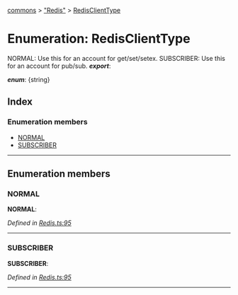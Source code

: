 [commons](../README.md) > ["Redis"](../modules/_redis_.md) > [RedisClientType](../enums/_redis_.redisclienttype.md)

# Enumeration: RedisClientType

NORMAL: Use this for an account for get/set/setex. SUBSCRIBER: Use this for an account for pub/sub.
*__export__*: 

*__enum__*: {string}

## Index

### Enumeration members

* [NORMAL](_redis_.redisclienttype.md#normal)
* [SUBSCRIBER](_redis_.redisclienttype.md#subscriber)

---

## Enumeration members

<a id="normal"></a>

###  NORMAL

**NORMAL**: 

*Defined in [Redis.ts:95](https://github.com/Maxime6678/commons/blob/165f217/src/Redis.ts#L95)*

___
<a id="subscriber"></a>

###  SUBSCRIBER

**SUBSCRIBER**: 

*Defined in [Redis.ts:95](https://github.com/Maxime6678/commons/blob/165f217/src/Redis.ts#L95)*

___

